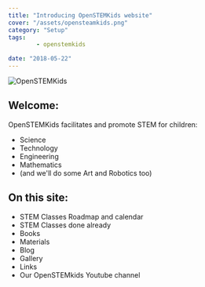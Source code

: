 ```yaml
---
title: "Introducing OpenSTEMKids website"
cover: "/assets/opensteamkids.png"
category: "Setup"
tags:
        - openstemkids

date: "2018-05-22"
---
```

![OpenSTEMKids](/assets/opensteamkids.png)


## Welcome:
OpenSTEMKids facilitates and promote STEM for children:
- Science
- Technology
- Engineering
- Mathematics
- (and we'll do some Art and Robotics too)



## On this site:
- STEM Classes Roadmap and calendar
- STEM Classes done already
- Books
- Materials
- Blog
- Gallery
- Links
- Our OpenSTEMkids Youtube channel